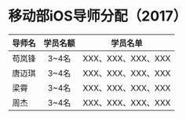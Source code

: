 # 移动部iOS导师分配（2017）

| 导师名  | 学员名额 | 学员名单            |
| ---- | :--: | --------------- |
| 苟岚锋  | 3~4名 | XXX、XXX、XXX、XXX |
| 唐迈琪  | 3~4名 | XXX、XXX、XXX、XXX |
| 梁霄   | 3~4名 | XXX、XXX、XXX、XXX |
| 周杰   | 3~4名 | XXX、XXX、XXX、XXX |


